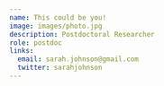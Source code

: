 ```yaml
---
name: This could be you!
image: images/photo.jpg
description: Postdoctoral Researcher
role: postdoc
links:
  email: sarah.johnson@gmail.com
  twitter: sarahjohnson
---
```



